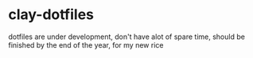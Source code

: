 # clay-dotfiles

dotfiles are under development, don't have alot of spare time, should be finished by the end of the year, for my new rice
